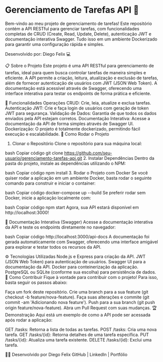 <h1>Gerenciamento de Tarefas API 🚀</h1>
Bem-vindo ao meu projeto de gerenciamento de tarefas!
Este repositório contém a API RESTful para gerenciar tarefas, com funcionalidades completas de CRUD (Create, Read, Update, Delete), autenticação JWT e documentação interativa Swagger. Tudo isso em um ambiente Dockerizado para garantir uma configuração rápida e simples.

Desenvolvido por: Diego Felix 💻

📋 Sobre o Projeto
Este projeto é uma API RESTful para gerenciamento de tarefas, ideal para quem busca controlar tarefas de maneira simples e eficiente. A API permite a criação, leitura, atualização e exclusão de tarefas, além de fornecer autenticação de usuários com JWT (JSON Web Token). A documentação está acessível através de Swagger, oferecendo uma interface interativa para testar os endpoints de forma prática e eficiente.

🔧 Funcionalidades
Operações CRUD: Crie, leia, atualize e exclua tarefas.
Autenticação JWT: Crie e faça login de usuários com geração de token JWT para segurança.
Validação de Dados: Garantia de que todos os dados enviados pela API estejam corretos.
Documentação Interativa: Acesse a documentação da API de forma simples através de Swagger UI.
Dockerização: O projeto é totalmente dockerizado, permitindo fácil execução e escalabilidade.
🚀 Como Rodar o Projeto
1. Clonar o Repositório
Clone o repositório para sua máquina local:

bash
Copiar código
git clone https://github.com/seu-usuario/gerenciamento-tarefas-api.git
2. Instalar Dependências
Dentro da pasta do projeto, instale as dependências utilizando o NPM:

bash
Copiar código
npm install
3. Rodar o Projeto com Docker
Se você quiser rodar a aplicação em um ambiente Docker, basta rodar o seguinte comando para construir e iniciar o container:

bash
Copiar código
docker-compose up --build
Se preferir rodar sem Docker, inicie a aplicação localmente com:

bash
Copiar código
npm start
Agora, sua API estará disponível em http://localhost:3000!

📝 Documentação Interativa (Swagger)
Acesse a documentação interativa da API e teste os endpoints diretamente no navegador:

bash
Copiar código
http://localhost:3000/api-docs
A documentação foi gerada automaticamente com Swagger, oferecendo uma interface amigável para explorar e testar todos os recursos da API.

⚙️ Tecnologias Utilizadas
Node.js e Express para criação da API.
JWT (JSON Web Token) para autenticação de usuários.
Swagger UI para a documentação da API.
Docker para conteinerização da aplicação.
PostgreSQL ou SQLite (conforme sua escolha) para persistência de dados.
📜 Como Contribuir
Fique à vontade para contribuir com o projeto! Para isso, basta seguir os passos abaixo:

Faça um fork deste repositório.
Crie uma branch para a sua feature (git checkout -b feature/nova-feature).
Faça suas alterações e commite (git commit -am 'Adicionando nova feature').
Push para a sua branch (git push origin feature/nova-feature).
Abra um Pull Request com suas mudanças.
🏆 Demonstração
Aqui está um exemplo de como a API pode ser acessada após rodar a aplicação:

GET /tasks: Retorna a lista de todas as tarefas.
POST /tasks: Cria uma nova tarefa.
GET /tasks/{id}: Retorna detalhes de uma tarefa específica.
PUT /tasks/{id}: Atualiza uma tarefa existente.
DELETE /tasks/{id}: Exclui uma tarefa.


👨‍💻 Desenvolvido por
Diego Felix
GitHub | LinkedIn | Portfólio

